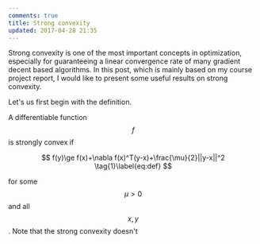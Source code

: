 ```yaml
---
comments: true
title: Strong convexity
updated: 2017-04-28 21:35
---
```


Strong convexity is one of the most important concepts in optimization, especially for guaranteeing a linear convergence rate of many gradient decent based algorithms. In this post, which is mainly based on my course project report, I would like to present some useful results on strong convexity. 

Let's us first begin with the definition. 

A differentiable function $$f$$ is strongly convex if 

$$
f(y)\ge f(x)+\nabla f(x)^T(y-x)+\frac{\mu}{2}||y-x||^2 \tag{1}\label{eq:def}
$$

for some $$\mu > 0$$ and all $$x, y$$. Note that the strong convexity doesn't 
<!-- $$
\begin{equation*}
	\begin{split}
		F(x_{k+1}) &= f(x_{k+1}) + g(x_{k+1})\\
		& \mathop  \le \limits^{(a)} f(x_k) + \nabla f(x_k)^T(x_{k+1}-x_k) + \frac{L}{2}||x_{k+1} - x_k||^2 + g(x_{k+1})\\
		& = F(x_k) + \nabla f(x_k)^T(x_{k+1}-x_k) + \frac{L}{2}||x_{k+1} - x_k||^2 + g(x_{k+1}) - g(x_k)\\
		& \lep{b} F(x_k) - \frac{1}{2L}\mathcal{D}_g(x_k,L)\\
		& \lep{c} F(x_k) - \frac{\mu}{L}\left[ F(x_k) - F^*\right]
	\end{split}
\end{equation*}
$$ -->
